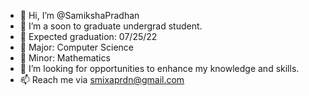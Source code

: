 - 👋 Hi, I’m @SamikshaPradhan
- 👀 I’m a soon to graduate undergrad student.
- 👀 Expected graduation: 07/25/22
- 🌱 Major: Computer Science 
- 🌱 Minor: Mathematics
- 💞️ I’m looking for opportunities to enhance my knowledge and skills.
- 📫 Reach me via smixaprdn@gmail.com

